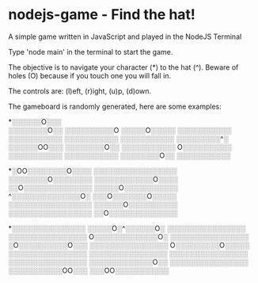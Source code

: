 # nodejs-game - Find the hat!
A simple game written in JavaScript and played in the NodeJS Terminal

Type 'node main' in the terminal to start the game.

The objective is to navigate your character (*) to the hat (^).
Beware of holes (O) because if you touch one you will fall in.

The controls are: (l)eft, (r)ight, (u)p, (d)own.

The gameboard is randomly generated, here are some examples:

*░░░░░░O░░░       
░░░░░░░░O░░
░░░░░░░░░░O
░░░░░O░░░░░
░░░░░░░░░░░
░░░░░░░░░░░
░░░░░░░░░░░
░░░░░░░░░░░
░░░░░░░░░^░
░░░░░░OO░░░
░░░░░░░░O░░
░░░░░░░░░░░
O░░░░░░░░░░
░░░░░░░░░░░
░░░░░░░░░░░
░░░░░░░░O░░
░░░░░░░░░░░

*░OO░░░░░░░░O░░░░
░░░░░░░░░░░░░░░░░
░░░░░░░░O░░░░░░░░
░░░░░░░░░░░░O░░░░
░░O░░░░░░░░░░░░░░
░░░░░O░░░░░░░░░░░
^░░░░░░░░░░░░░░O░
░░░O░░░░░░░O░░░░░
░░░░░░░░░░░░░░░░░
░░░░░░O░░░░░░░░░░
░░░░░░░░░░░░░░░░░
░░O░░░░░░░░░░░░░░

*░░░░░░░░░░░░░░░
░░░░░O░^░░░░░░O░
░░░░░░░░░░░░░░░░
░░░░░░░░░░░░░░░░
O░░░░░░░░░░░░░O░
░░░░░░░░░░░░░░░░
░O░░░░░░░░░░O░░░
░░░░░░░░░░░░░░░░
O░░░░░░░░░O░░░░░
░░░░░░░░░░░░░░░░
░░░░░░░░░░░░░░░░
░░░░░░░░░░░░░░░░
░░░░░░░░░░░░░░░░
░░░░░░░░░░░░░O░░
░░░░░░░░░░░░░░░░
░░░░░░░░░░░OO░░░
░░░OO░░░░░░░░░░░



